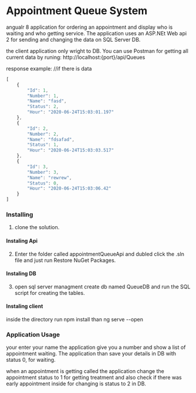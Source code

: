 # Appointment Queue System

angualr 8 application for ordering an appointment and display who is waiting and who getting service. The application uses an ASP.NEt Web api 2 for sending and changing the data on SQL Server DB.

the client application only wright to DB. You can use Postman for getting all current data by runing:
http://localhost:{port}/api/Queues

response example: //if there is data
```javascript
[
    {
        "Id": 1,
        "Number": 1,
        "Name": "fasd",
        "Status": 2,
        "Hour": "2020-06-24T15:03:01.197"
    },
    {
        "Id": 2,
        "Number": 2,
        "Name": "fdsafad",
        "Status": 1,
        "Hour": "2020-06-24T15:03:03.517"
    },
    {
        "Id": 3,
        "Number": 3,
        "Name": "rewrew",
        "Status": 0,
        "Hour": "2020-06-24T15:03:06.42"
    }
]
```


### Installing

1) clone the solution. 

#### Instaling Api

2) Enter the folder called appointmentQueueApi and dubled click the .sln file and just run  Restore NuGet Packages.

#### Instaling DB

3) open sql server managment create db named QueueDB and run the SQL script for creating the tables.

#### Instaling client

inside the directory run npm install than ng serve --open 

### Application Usage

your enter your name the application give you a number and show a list of appointment waiting. The application than save your details in DB with status 0, for waiting. 

when an appointment is getting called the application change the appointment status to 1 for getting treatment and also check if there was early appointment inside for changing is status to 2 in DB. 

